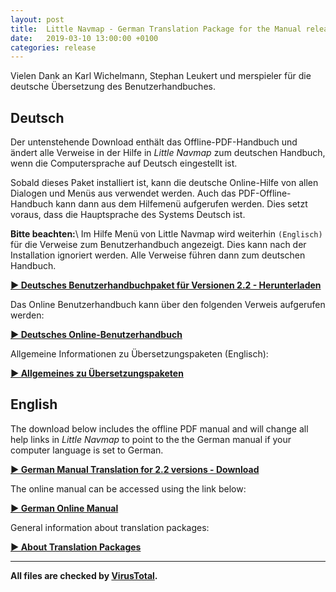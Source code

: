 ```yaml
---
layout: post
title:  Little Navmap - German Translation Package for the Manual released - Deutsches Benutzerhandbuch
date:   2019-03-10 13:00:00 +0100
categories: release
---
```


Vielen Dank an Karl Wichelmann, Stephan Leukert und merspieler für die deutsche Übersetzung des Benutzerhandbuches.

## Deutsch

Der untenstehende Download enthält das Offline-PDF-Handbuch und ändert alle Verweise in der Hilfe in _Little Navmap_
zum deutschen Handbuch, wenn die Computersprache auf Deutsch eingestellt ist.

Sobald dieses Paket installiert ist, kann die deutsche Online-Hilfe von allen Dialogen und
Menüs aus verwendet werden. Auch das PDF-Offline-Handbuch kann dann aus dem Hilfemenü aufgerufen
werden. Dies setzt voraus, dass die Hauptsprache des Systems Deutsch ist.

**Bitte beachten:**\\
Im Hilfe Menü von Little Navmap wird weiterhin `(Englisch)` für die Verweise zum Benutzerhandbuch angezeigt.
Dies kann nach der Installation ignoriert werden. Alle Verweise führen dann zum deutschen Handbuch.

[**► Deutsches Benutzerhandbuchpaket für Versionen 2.2 - Herunterladen**](https://github.com/albar965/littlenavmap/releases/download/v2.2.4/LittleNavmap-manual-language-package-de-2.2.zip)

Das Online Benutzerhandbuch kann über den folgenden Verweis aufgerufen werden:

[**► Deutsches Online-Benutzerhandbuch**](https://albar965.gitbooks.io/little-navmap-user-manual/content/v/release/2.2/de/)

Allgemeine Informationen zu Übersetzungspaketen (Englisch):

[**► Allgemeines zu Übersetzungspaketen**](/littlenavmaptranslations.html)

## English

The download below includes the offline PDF manual and will change all help links in _Little Navmap_ to point
to the the German manual if your computer language is set to German.

[**► German Manual Translation for 2.2 versions - Download**](https://github.com/albar965/littlenavmap/releases/download/v2.2.4/LittleNavmap-manual-language-package-de-2.2.zip)

The online manual can be accessed using the link below:

[**► German Online Manual**](https://albar965.gitbooks.io/little-navmap-user-manual/content/v/release/2.2/de/)

General information about translation packages:

[**► About Translation Packages**](/littlenavmaptranslations.html)

----

**All files are checked by [VirusTotal](https://www.virustotal.com).**


